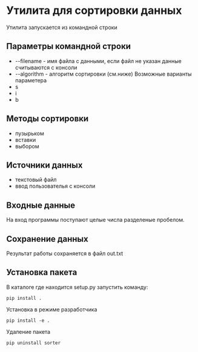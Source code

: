 # Утилита для сортировки данных

Утилита запускается из командной строки

## Параметры командной строки

* --filename - имя файла с данными, если файл не указан данные считываются с консоли
* --algorithm - алгоритм сортировки (см.ниже)
Возможные варианты параметера
* s
* i
* b

## Методы сортировки

* пузырьком
* вставки
* выбором

## Источники данных

* текстовый файл
* ввод пользователья с консоли

## Входные данные

На вход программы поступают целые числа разделеные пробелом.

## Сохранение данных

Результат работы сохраняется в файл out.txt


## Установка пакета
В каталоге где находится setup.py запустить команду:
```
pip install .
```

Установка в режиме разработчика
```
pip install -e .
```

Удаление пакета
```
pip uninstall sorter
```

